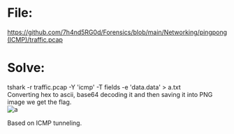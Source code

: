 # File:
https://github.com/7h4nd5RG0d/Forensics/blob/main/Networking/pingpong(ICMP)/traffic.pcap  
# Solve:
tshark -r traffic.pcap -Y 'icmp' -T fields -e 'data.data' > a.txt  
Converting hex to ascii, base64 decoding it and then saving it into PNG image we get the flag.  
![a](https://github.com/7h4nd5RG0d/Forensics/assets/128285431/bd41363f-f5b8-4007-acdc-05266812f134)

Based on ICMP tunneling.  



